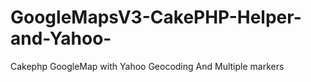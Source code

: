 GoogleMapsV3-CakePHP-Helper-and-Yahoo-
======================================

Cakephp GoogleMap with Yahoo Geocoding And Multiple markers